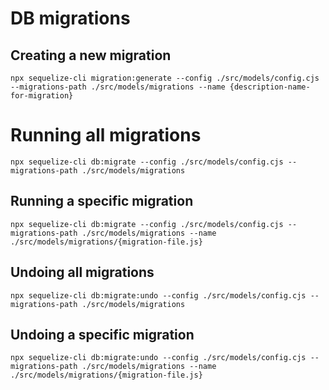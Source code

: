 # DB migrations

## Creating a new migration

```
npx sequelize-cli migration:generate --config ./src/models/config.cjs --migrations-path ./src/models/migrations --name {description-name-for-migration}
```

# Running all migrations

```
npx sequelize-cli db:migrate --config ./src/models/config.cjs --migrations-path ./src/models/migrations
```

## Running a specific migration

```
npx sequelize-cli db:migrate --config ./src/models/config.cjs --migrations-path ./src/models/migrations --name ./src/models/migrations/{migration-file.js}
```

## Undoing all migrations

```
npx sequelize-cli db:migrate:undo --config ./src/models/config.cjs --migrations-path ./src/models/migrations
```

## Undoing a specific migration

```
npx sequelize-cli db:migrate:undo --config ./src/models/config.cjs --migrations-path ./src/models/migrations --name ./src/models/migrations/{migration-file.js}
```
